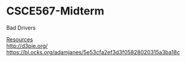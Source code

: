 # CSCE567-Midterm
Bad Drivers

<u>Resources</u><br>
http://d3pie.org/
https://bl.ocks.org/adamjanes/5e53cfa2ef3d3f05828020315a3ba18c
